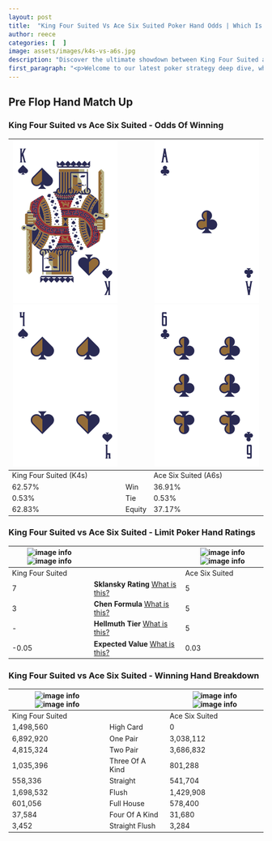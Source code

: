 ```yaml
---
layout: post
title:  "King Four Suited Vs Ace Six Suited Poker Hand Odds | Which Is The Better Hand In Poker? A Complete Guide"
author: reece
categories: [  ]
image: assets/images/k4s-vs-a6s.jpg
description: "Discover the ultimate showdown between King Four Suited and Ace Six Suited in poker! Uncover the odds, strategies, and scenarios where one hand triumphs over the other. Get ready to up your poker game with this thrilling analysis."
first_paragraph: "<p>Welcome to our latest poker strategy deep dive, where we're pitting two distinct hands against each other in a high-stakes showdown: King Four Suited vs Ace Six Suited.</p><p>In the dynamic world of poker, every decision counts, and knowing which hand holds the upper hand is key to your success at the table.</p><p>In this article, we'll dissect these two hands, explore the scenarios where one dominates the other, and equip you with the knowledge to make strategic choices that can tip the odds in your favor.</p><p>Get ready to unravel the intriguing dynamics of these poker hands and elevate your game to new heights.</p>"
---
```




[comment]: # (sp0)

## Pre Flop Hand Match Up

<div class="table hand-ratings" markdown="1"> 



### King Four Suited vs Ace Six Suited - Odds Of Winning


    
| ![image info](assets/images/hand1/k.png) ![image info](assets/images/hand1/4.png) |  | ![image info](assets/images/hand2/a.png) ![image info](assets/images/hand2/6.png) |
| -------- | -------- | -------- |
| King Four Suited (K4s) |  | Ace Six Suited (A6s) |
| 62.57% | Win | 36.91% |
| 0.53% | Tie | 0.53% |
| 62.83% | Equity | 37.17% |




[comment]: # (sp1)



### King Four Suited vs Ace Six Suited - Limit Poker Hand Ratings


    
| ![image info](https://www.riverpairs.com/assets/images/hand1/k.png) ![image info](https://www.riverpairs.com/assets/images/hand1/4.png) |  | ![image info](https://www.riverpairs.com/assets/images/hand2/a.png) ![image info](https://www.riverpairs.com/assets/images/hand2/6.png) |
| -------- | -------- | -------- |
| King Four Suited |  | Ace Six Suited |
| 7 | **Sklansky Rating** [What is this?](/sklansky-rating-explained) | 5 |
| 3 | **Chen Formula** [What is this?](/chen-formula-explained) | 5 |
| - | **Hellmuth Tier** [What is this?](/Hellmuth-tier-explained) | 5 |
| -0.05 | **Expected Value** [What is this?](/expected-value-explained) | 0.03 |




[comment]: # (sp2)



### King Four Suited vs Ace Six Suited - Winning Hand Breakdown


    
| ![image info](https://www.riverpairs.com/assets/images/hand1/k.png) ![image info](https://www.riverpairs.com/assets/images/hand1/4.png) |  | ![image info](https://www.riverpairs.com/assets/images/hand2/a.png) ![image info](https://www.riverpairs.com/assets/images/hand2/6.png) |
| -------- | -------- | -------- |
| King Four Suited |  | Ace Six Suited |
| 1,498,560 | High Card | 0 |
| 6,892,920 | One Pair | 3,038,112 |
| 4,815,324 | Two Pair | 3,686,832 |
| 1,035,396 | Three Of A Kind | 801,288 |
| 558,336 | Straight | 541,704 |
| 1,698,532 | Flush | 1,429,908 |
| 601,056 | Full House | 578,400 |
| 37,584 | Four Of A Kind | 31,680 |
| 3,452 | Straight Flush | 3,284 |




[comment]: # (sp3)



</div>

[comment]: # (sp4)



[comment]: # (sp5)

